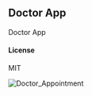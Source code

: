 ## Doctor App

Doctor App

#### License

MIT

![Doctor_Appointment](https://github.com/MohammedAnassBE/Doctor-Appointment/assets/126185951/42b399c0-3ddf-4ae9-974a-6608b8fc4c37)
